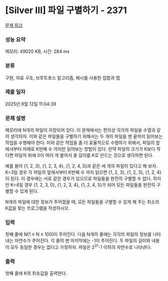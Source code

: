 # [Silver III] 파일 구별하기 - 2371 

[문제 링크](https://www.acmicpc.net/problem/2371) 

### 성능 요약

메모리: 49020 KB, 시간: 284 ms

### 분류

구현, 자료 구조, 브루트포스 알고리즘, 해시를 사용한 집합과 맵

### 제출 일자

2025년 9월 12일 11:04:39

### 문제 설명

<p>메모리에 N개의 파일이 저장되어 있다. 이 문제에서는 편의상 각각의 파일을 수열과 같이 생각하자. 이와 같은 파일들을 구별하기 위해서는 두 개의 파일을 맨 끝까지 읽어보는 작업을 수행해야 한다. 이와 같은 작업을 좀 더 효율적으로 수행하기 위해서, 파일의 앞에서부터 차례로 K번째 수 까지만 읽어보는 방법이 있다. 만약 파일의 크기가 K보다 작다면 파일의 뒤에 0이 여러 개 붙어서 총 길이를 K로 만드는 것으로 생각하면 된다.</p>

<p>예를 들어 {1, 2, 3}, {1, 2, 3, 4}, {1, 2, 4, 5}과 같은 세 개의 파일이 있다고 해 보자. K=3일 경우 각 파일의 앞에서부터 K번째 수 까지 읽으면 {1, 2, 3}, {1, 2, 3}, {1, 2, 4}이 된다. 이 경우에는 서로 같은 경우가 있으므로 파일들을 완전히 구별할 수 없다. 하지만 K=4일 경우 {1, 2, 3, 0}, {1, 2, 3, 4}, {1, 2, 4, 5}가 되어 모든 파일들을 완전히 구별할 수 있게 된다.</p>

<p>N개의 파일에 대한 정보가 주어졌을 때, 모든 파일들을 구별할 수 있게 해 주는 최소의 K값을 찾는 프로그램을 작성하시오.</p>

### 입력 

 <p>첫째 줄에 N(1 ≤ N ≤ 100)이 주어진다. 다음 N개의 줄에는 각각의 파일의 정보를 나타내는 자연수가 주어진다. 각 줄의 맨 마지막에는 -1이 주어진다. 두 파일의 길이와 내용이 모두 동일한 경우는 없다고 가정하자. 파일은 2<sup>31</sup>-1 이하의 자연수로 나타낸다.</p>

### 출력 

 <p>첫째 줄에 K의 최솟값을 출력한다.</p>

